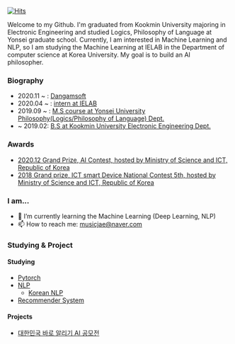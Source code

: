 
[![Hits](https://hits.seeyoufarm.com/api/count/incr/badge.svg?url=https%3A%2F%2Fgithub.com%2Fmusicjae&count_bg=%2339A7FB&title_bg=%23555555&icon=&icon_color=%236A7FEB&title=hits&edge_flat=false)](https://hits.seeyoufarm.com)

Welcome to my Github. I'm graduated from Kookmin University majoring in Electronic Engineering and studied Logics, Philosophy of Language at Yonsei graduate school. Currently, I am interested in Machine Learning and NLP, so I am studying the Machine Learning at IELAB in the Department of computer science at Korea University. My goal is to build an AI philosopher.  
  
 ### Biography  
 - 2020.11 ~ : [Dangamsoft](http://www.dangamsoft.com/index.php)
 - 2020.04 ~ : [intern at IELAB](http://intelligence.korea.ac.kr/index.html) 
 - 2019.09 ~ : [M.S course at Yonsei University Philosophy(Logics/Philosophy of Language) Dept.](https://philosophy.yonsei.ac.kr)  
 - ~ 2019.02: [B.S at Kookmin University Electronic Engineering Dept.](https://ee.kookmin.ac.kr/)  
    
### Awards
 - [2020.12 Grand Prize, AI Contest, hosted by Ministry of Science and ICT, Republic of Korea](http://intelligence.korea.ac.kr/news/2020/12/03/jung.html) 
 - [2018 Grand prize, ICT smart Device National Contest 5th, hosted by Ministry of Science and ICT, Republic of Korea](https://ee.kookmin.ac.kr/community/board/ee_news/203?pn=0rss)  
 
### I am...  

- 🌱 I’m currently learning the Machine Learning (Deep Learning, NLP)
- 📫 How to reach me: musicjae@naver.com
  

### Studying & Project

#### Studying

- [Pytorch](https://github.com/musicjae/Pytorch)
- [NLP](https://github.com/musicjae/NLP)
  - [Korean NLP](https://github.com/musicjae/Korean-NLP)
- [Recommender System](https://github.com/musicjae/recommender-system)

#### Projects
- [대한민국 바로 알리기 AI 공모전](https://github.com/musicjae/Flag_Classification_model)
